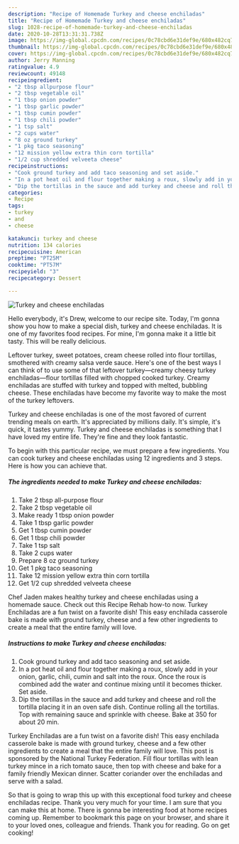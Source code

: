 ```yaml
---
description: "Recipe of Homemade Turkey and cheese enchiladas"
title: "Recipe of Homemade Turkey and cheese enchiladas"
slug: 1028-recipe-of-homemade-turkey-and-cheese-enchiladas
date: 2020-10-28T13:31:31.738Z
image: https://img-global.cpcdn.com/recipes/0c78cbd6e31def9e/680x482cq70/turkey-and-cheese-enchiladas-recipe-main-photo.jpg
thumbnail: https://img-global.cpcdn.com/recipes/0c78cbd6e31def9e/680x482cq70/turkey-and-cheese-enchiladas-recipe-main-photo.jpg
cover: https://img-global.cpcdn.com/recipes/0c78cbd6e31def9e/680x482cq70/turkey-and-cheese-enchiladas-recipe-main-photo.jpg
author: Jerry Manning
ratingvalue: 4.9
reviewcount: 49148
recipeingredient:
- "2 tbsp allpurpose flour"
- "2 tbsp vegetable oil"
- "1 tbsp onion powder"
- "1 tbsp garlic powder"
- "1 tbsp cumin powder"
- "1 tbsp chili powder"
- "1 tsp salt"
- "2 cups water"
- "8 oz ground turkey"
- "1 pkg taco seasoning"
- "12 mission yellow extra thin corn tortilla"
- "1/2 cup shredded velveeta cheese"
recipeinstructions:
- "Cook ground turkey and add taco seasoning and set aside."
- "In a pot heat oil and flour together making a roux, slowly add in your onion, garlic, chili, cumin and salt into the roux. Once the roux is combined add the water and continue mixing until it becomes thicker. Set aside."
- "Dip the tortillas in the sauce and add turkey and cheese and roll the tortilla placing it in an oven safe dish. Continue rolling all the tortillas. Top with remaining sauce and sprinkle with cheese. Bake at 350 for about 20 min."
categories:
- Recipe
tags:
- turkey
- and
- cheese

katakunci: turkey and cheese 
nutrition: 134 calories
recipecuisine: American
preptime: "PT25M"
cooktime: "PT57M"
recipeyield: "3"
recipecategory: Dessert

---
```



![Turkey and cheese enchiladas](https://img-global.cpcdn.com/recipes/0c78cbd6e31def9e/680x482cq70/turkey-and-cheese-enchiladas-recipe-main-photo.jpg)

Hello everybody, it's Drew, welcome to our recipe site. Today, I'm gonna show you how to make a special dish, turkey and cheese enchiladas. It is one of my favorites food recipes. For mine, I'm gonna make it a little bit tasty. This will be really delicious.

Leftover turkey, sweet potatoes, cream cheese rolled into flour tortillas, smothered with creamy salsa verde sauce. Here&#39;s one of the best ways I can think of to use some of that leftover turkey—creamy cheesy turkey enchiladas—flour tortillas filled with chopped cooked turkey. Creamy enchiladas are stuffed with turkey and topped with melted, bubbling cheese. These enchiladas have become my favorite way to make the most of the turkey leftovers.

Turkey and cheese enchiladas is one of the most favored of current trending meals on earth. It's appreciated by millions daily. It's simple, it's quick, it tastes yummy. Turkey and cheese enchiladas is something that I have loved my entire life. They're fine and they look fantastic.


To begin with this particular recipe, we must prepare a few ingredients. You can cook turkey and cheese enchiladas using 12 ingredients and 3 steps. Here is how you can achieve that.

<!--inarticleads1-->

##### The ingredients needed to make Turkey and cheese enchiladas:

1. Take 2 tbsp all-purpose flour
1. Take 2 tbsp vegetable oil
1. Make ready 1 tbsp onion powder
1. Take 1 tbsp garlic powder
1. Get 1 tbsp cumin powder
1. Get 1 tbsp chili powder
1. Take 1 tsp salt
1. Take 2 cups water
1. Prepare 8 oz ground turkey
1. Get 1 pkg taco seasoning
1. Take 12 mission yellow extra thin corn tortilla
1. Get 1/2 cup shredded velveeta cheese


Chef Jaden makes healthy turkey and cheese enchiladas using a homemade sauce. Check out this Recipe Rehab how-to now. Turkey Enchiladas are a fun twist on a favorite dish! This easy enchilada casserole bake is made with ground turkey, cheese and a few other ingredients to create a meal that the entire family will love. 

<!--inarticleads2-->

##### Instructions to make Turkey and cheese enchiladas:

1. Cook ground turkey and add taco seasoning and set aside.
1. In a pot heat oil and flour together making a roux, slowly add in your onion, garlic, chili, cumin and salt into the roux. Once the roux is combined add the water and continue mixing until it becomes thicker. Set aside.
1. Dip the tortillas in the sauce and add turkey and cheese and roll the tortilla placing it in an oven safe dish. Continue rolling all the tortillas. Top with remaining sauce and sprinkle with cheese. Bake at 350 for about 20 min.


Turkey Enchiladas are a fun twist on a favorite dish! This easy enchilada casserole bake is made with ground turkey, cheese and a few other ingredients to create a meal that the entire family will love. This post is sponsored by the National Turkey Federation. Fill flour tortillas with lean turkey mince in a rich tomato sauce, then top with cheese and bake for a family friendly Mexican dinner. Scatter coriander over the enchiladas and serve with a salad. 

So that is going to wrap this up with this exceptional food turkey and cheese enchiladas recipe. Thank you very much for your time. I am sure that you can make this at home. There is gonna be interesting food at home recipes coming up. Remember to bookmark this page on your browser, and share it to your loved ones, colleague and friends. Thank you for reading. Go on get cooking!
